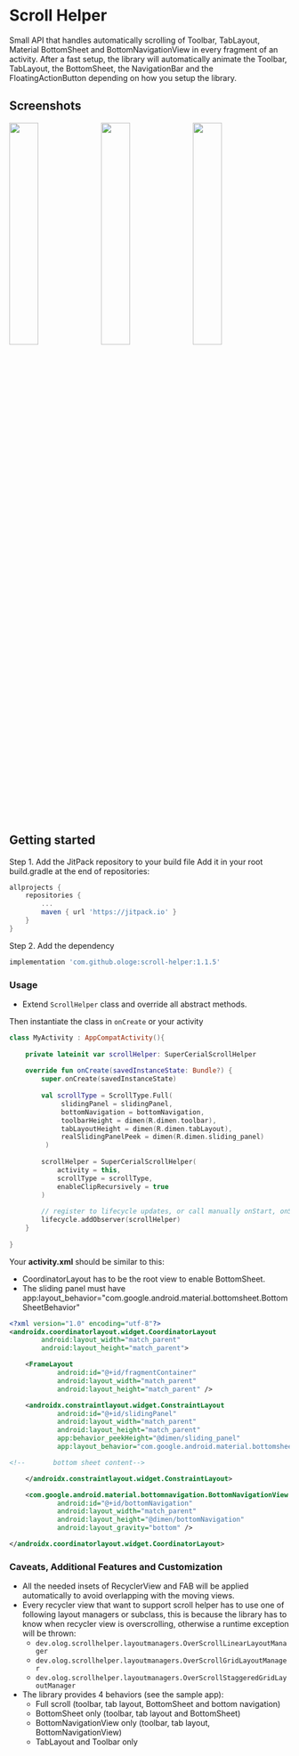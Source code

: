 # Scroll Helper

Small API that handles automatically scrolling of Toolbar, TabLayout, Material BottomSheet and
BottomNavigationView in every fragment of an activity.
After a fast setup, the library will automatically animate the Toolbar, TabLayout, the BottomSheet,
the NavigationBar and the FloatingActionButton depending on how you setup the library.  

## Screenshots
<div style="dispaly:flex">
    <img src="https://github.com/ologe/scroll-helper/blob/master/gifs/gif1.gif" width="32%">
    <img src="https://github.com/ologe/scroll-helper/blob/master/gifs/gif2.gif" width="32%">
    <img src="https://github.com/ologe/scroll-helper/blob/master/gifs/gif3.gif" width="32%">
</div>

## Getting started
Step 1. Add the JitPack repository to your build file
Add it in your root build.gradle at the end of repositories:
```groovy
allprojects {
    repositories {
        ...
        maven { url 'https://jitpack.io' }
    }
}
```
Step 2. Add the dependency
```groovy
implementation 'com.github.ologe:scroll-helper:1.1.5'
```

### Usage

- Extend `ScrollHelper` class and override all abstract methods.

Then instantiate the class in `onCreate` or your activity
```kotlin
class MyActivity : AppCompatActivity(){
    
    private lateinit var scrollHelper: SuperCerialScrollHelper
    
    override fun onCreate(savedInstanceState: Bundle?) {
        super.onCreate(savedInstanceState)
        
        val scrollType = ScrollType.Full(
             slidingPanel = slidingPanel,
             bottomNavigation = bottomNavigation,
             toolbarHeight = dimen(R.dimen.toolbar),
             tabLayoutHeight = dimen(R.dimen.tabLayout),
             realSlidingPanelPeek = dimen(R.dimen.sliding_panel)
         )
        
        scrollHelper = SuperCerialScrollHelper(
            activity = this, 
            scrollType = scrollType, 
            enableClipRecursively = true
        )
        
        // register to lifecycle updates, or call manually onStart, onStop and onDestroy on `scrollHelper`
        lifecycle.addObserver(scrollHelper) 
    }
    
}
```

Your **activity.xml** should be similar to this:
- CoordinatorLayout has to be the root view to enable BottomSheet.
- The sliding panel must have app:layout_behavior="com.google.android.material.bottomsheet.BottomSheetBehavior"
```xml
<?xml version="1.0" encoding="utf-8"?>
<androidx.coordinatorlayout.widget.CoordinatorLayout 
        android:layout_width="match_parent"
        android:layout_height="match_parent">

    <FrameLayout
            android:id="@+id/fragmentContainer"
            android:layout_width="match_parent"
            android:layout_height="match_parent" />

    <androidx.constraintlayout.widget.ConstraintLayout
            android:id="@+id/slidingPanel"
            android:layout_width="match_parent"
            android:layout_height="match_parent"
            app:behavior_peekHeight="@dimen/sliding_panel"
            app:layout_behavior="com.google.android.material.bottomsheet.BottomSheetBehavior">

<!--       bottom sheet content-->

    </androidx.constraintlayout.widget.ConstraintLayout>

    <com.google.android.material.bottomnavigation.BottomNavigationView
            android:id="@+id/bottomNavigation"
            android:layout_width="match_parent"
            android:layout_height="@dimen/bottomNavigation"
            android:layout_gravity="bottom" />

</androidx.coordinatorlayout.widget.CoordinatorLayout>
```

### Caveats, Additional Features and Customization
- All the needed insets of RecyclerView and FAB will be applied automatically to avoid overlapping with 
the moving views.
- Every recycler view that want to support scroll helper has to use one of following layout managers or subclass, 
    this is because the library has to know when recycler view is overscrolling, otherwise a runtime
    exception will be thrown:
    - `dev.olog.scrollhelper.layoutmanagers.OverScrollLinearLayoutManager`
    - `dev.olog.scrollhelper.layoutmanagers.OverScrollGridLayoutManager`
    - `dev.olog.scrollhelper.layoutmanagers.OverScrollStaggeredGridLayoutManager`
- The library provides 4 behaviors (see the sample app):
    - Full scroll (toolbar, tab layout, BottomSheet and bottom navigation)
    - BottomSheet only (toolbar, tab layout and BottomSheet)
    - BottomNavigationView only (toolbar, tab layout, BottomNavigationView)
    - TabLayout and Toolbar only

